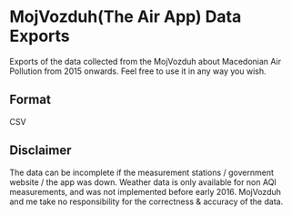 # MojVozduh(The Air App) Data Exports
Exports of the data collected from the MojVozduh about Macedonian Air Pollution from 2015 onwards.
Feel free to use it in any way you wish.

## Format
CSV

## Disclaimer
The data can be incomplete if the measurement stations / government website / the app was down.
Weather data is only available for non AQI measurements, and was not implemented before early 2016.
MojVozduh and me take no responsibility for the correctness & accuracy of the data.
